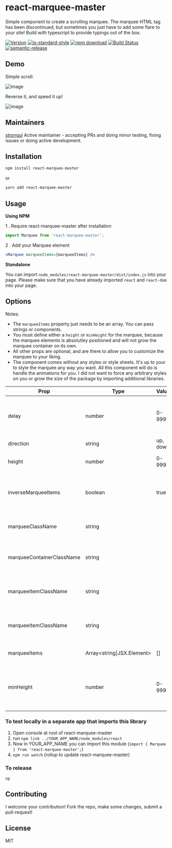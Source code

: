 # react-marquee-master

Simple component to create a scrolling marquee. The marquee HTML tag has been discontinued, but
sometimes you just have to add some flare to your site! Build with typescript to provide typings out
of the box.

[![Version](http://img.shields.io/npm/v/react-marquee-master.svg)](https://www.npmjs.org/package/react-marquee-master)
[![js-standard-style](https://img.shields.io/badge/code%20style-standard-brightgreen.svg?style=flat)](https://github.com/feross/standard)
[![npm download][download-image]][download-url]
[![Build Status](https://travis-ci.org/wwayne/react-marquee-master.svg?branch=master)](https://travis-ci.org/wwayne/react-marquee-master)
[![semantic-release](https://img.shields.io/badge/%20%20%F0%9F%93%A6%F0%9F%9A%80-semantic--release-e10079.svg)](https://github.com/semantic-release/semantic-release)

[download-image]: https://img.shields.io/npm/dm/react-marquee-master.svg?style=flat-square
[download-url]: https://npmjs.org/package/react-marquee-master

## Demo

Simple scroll:

![image](/docs/images/sample.gif)

Reverse it, and speed it up!

![image](/docs/images/sample-2.gif)

## Maintainers

[strongui](https://github.com/strongui) Active maintainer - accepting PRs and doing minor testing,
fixing issues or doing active development.

## Installation

```sh
npm install react-marquee-master
```

or

```sh
yarn add react-marquee-master
```

## Usage

**Using NPM**

1 . Require react-marquee-master after installation

```js
import Marquee from 'react-marquee-master';
```

2 . Add your Marquee element

```jsx
<Marquee marqueeItems={marqueeItems} />
```

**Standalone**

You can import `node_modules/react-marquee-master/dist/index.js` into your page. Please make sure
that you have already imported `react` and `react-dom` into your page.

## Options

Notes:

- The `marqueeItems` property just needs to be an array. You can pass strings or components.
- You must define either a `height` or `minHeight` for the marquee, because the marquee elements is
  absolutley positioned and will not grow the marquee container on its own.
- All other props are optional, and are there to allow you to customize the marquee to your liking.
- The component comes without any styles or style sheets. It's up to your to style the marquee any
  way you want. All this component will do is handle the animations for you. I did not want to force
  any arbitrary styles on you or grow the size of the package by importing additional libraries.

| Prop                      | Type                       | Values   | Default | Description                                                    |
| ------------------------- | -------------------------- | -------- | ------- | -------------------------------------------------------------- |
| delay                     | number                     | 0-99999  | 40      | Delay of the animation. Lower number speeds up the scroll.     |
| direction                 | string                     | up, down | up      | Direction of the scroll.                                       |
| height                    | number                     | 0-99999  |         | The fixed height of the marquee                                |
| inverseMarqueeItems       | boolean                    | true     | false   | Reverse the marquee array. Useful when scrolling down.         |
| marqueeClassName          | string                     |          |         | Class to apply to marquee element.                             |
| marqueeContainerClassName | string                     |          |         | Class to apply to marquee container element.                   |
| marqueeItemClassName      | string                     |          |         | Class to apply to each marquee element.                        |
| marqueeItemClassName      | string                     |          |         | Class to apply to each marquee element.                        |
| marqueeItems              | Array<string\|JSX.Element> | []       | []      | The text / Components to display.                              |
| minHeight                 | number                     | 0-99999  |         | More dynamic sizing option with a minimum size that will grow. |

### To test locally in a separate app that imports this library

1. Open console at root of react-marquee-master
2. run `npm link ../YOUR_APP_NAME/node_modules/react`
3. Now in YOUR_APP_NAME you can import this module
   (`import { Marquee } from 'react-marquee-master';`)
4. `npm run watch` (rollup to update react-marquee-master)

### To release

`np`

## Contributing

I welcome your contribution! Fork the repo, make some changes, submit a pull-request!

## License

MIT
